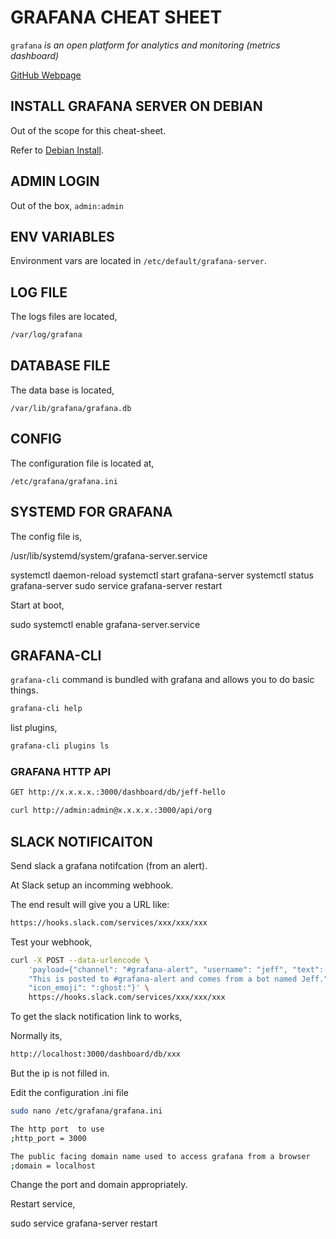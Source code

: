 # GRAFANA CHEAT SHEET

`grafana` _is an open platform for analytics and monitoring (metrics dashboard)_

[GitHub Webpage](https://jeffdecola.github.io/my-cheat-sheets/)

## INSTALL GRAFANA SERVER ON DEBIAN

Out of the scope for this cheat-sheet.

Refer to [Debian Install](http://docs.grafana.org/installation/debian/).

## ADMIN LOGIN

Out of the box, `admin:admin`

## ENV VARIABLES

Environment vars are located in `/etc/default/grafana-server`.

## LOG FILE

The logs files are located,

```bash
/var/log/grafana
```

## DATABASE FILE

The data base is located,

`/var/lib/grafana/grafana.db`

## CONFIG

The configuration file is located at,

`/etc/grafana/grafana.ini`

## SYSTEMD FOR GRAFANA

The config file is,

/usr/lib/systemd/system/grafana-server.service

systemctl daemon-reload
systemctl start grafana-server
systemctl status grafana-server
sudo service grafana-server restart

Start at boot,

sudo systemctl enable grafana-server.service

## GRAFANA-CLI

`grafana-cli` command is bundled with grafana and allows you to do basic things.

```bash
grafana-cli help
```

list plugins,

```bash
grafana-cli plugins ls
```

### GRAFANA HTTP API

```bash
GET http://x.x.x.x.:3000/dashboard/db/jeff-hello
```

```bash
curl http://admin:admin@x.x.x.x.:3000/api/org
```

## SLACK NOTIFICAITON

Send slack a grafana notifcation (from an alert).

At Slack setup an incomming webhook.

The end result will give you a URL like:

```bash
https://hooks.slack.com/services/xxx/xxx/xxx
```

Test your webhook,

```bash
curl -X POST --data-urlencode \
    'payload={"channel": "#grafana-alert", "username": "jeff", "text": \
    "This is posted to #grafana-alert and comes from a bot named Jeff.", \
    "icon_emoji": ":ghost:"}' \
    https://hooks.slack.com/services/xxx/xxx/xxx
```

To get the slack notification link to works,

Normally its,

```bash
http://localhost:3000/dashboard/db/xxx
```

But the ip is not filled in.

Edit the configuration .ini file

```bash
sudo nano /etc/grafana/grafana.ini
```

```bash
The http port  to use
;http_port = 3000

The public facing domain name used to access grafana from a browser
;domain = localhost
```

Change the port and domain appropriately.

Restart service,

sudo service grafana-server restart

